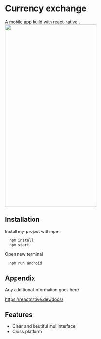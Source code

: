 
# Currency exchange

A mobile app build with react-native .
<img src="https://user-images.githubusercontent.com/100214144/229295881-05c839b2-ffad-448c-8576-35bb6356c00c.png"  width="300" height="600" />


## Installation

Install my-project with npm

```bash
  npm install 
  npm start
```

Open new terminal

```bash
  npm run android
```

## Appendix

Any additional information goes here

https://reactnative.dev/docs/
## Features

- Clear and beutiful mui interface
- Cross platform

